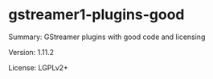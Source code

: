 #           gstreamer1-plugins-good
 
Summary:        GStreamer plugins with good code and licensing
 
Version:        1.11.2
 
License:        LGPLv2+
 
